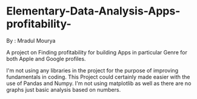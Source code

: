 # Elementary-Data-Analysis-Apps-profitability-
By : Mradul Mourya

A project on Finding profitability for building Apps in particular Genre for both Apple and Google profiles.

I'm not using any libraries in the project for the purpose of improving fundamentals in coding. This Project could certainly made easier with the use of Pandas and Numpy. I'm not using matplotlib as well as there are no graphs just basic analysis based on numbers.
